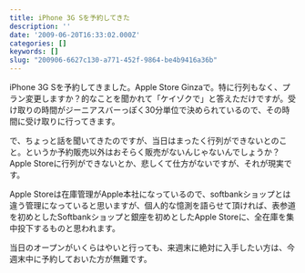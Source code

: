 ```yaml
---
title: iPhone 3G Sを予約してきた
description: ''
date: '2009-06-20T16:33:02.000Z'
categories: []
keywords: []
slug: "200906-6627c130-a771-452f-9864-be4b9416a36b"
---
```

iPhone 3G Sを予約してきました。Apple Store Ginzaで。特に行列もなく、プラン変更しますか？的なことを聞かれて「ケイゾクで」と答えただけですが。受け取りの時間がジーニアスバーっぽく30分単位で決められているので、その時間に受け取りに行ってきます。

で、ちょっと話を聞いてきたのですが、当日はまったく行列ができないとのこと。というか予約販売以外はおそらく販売がないんじゃないんでしょうか？Apple Storeに行列ができないとか、悲しくて仕方がないですが、それが現実です。

Apple Storeは在庫管理がApple本社になっているので、softbankショップとは違う管理になっていると思いますが、個人的な憶測を語らせて頂ければ、表参道を初めとしたSoftbankショップと銀座を初めとしたApple Storeに、全在庫を集中投下するものと思われます。

当日のオープンがいくらはやいと行っても、来週末に絶対に入手したい方は、今週末中に予約しておいた方が無難です。